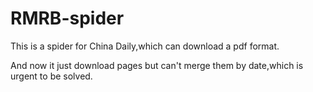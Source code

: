 # RMRB-spider
This is a spider for China Daily,which can download a pdf format.

And now it just download pages but can't merge them by date,which is urgent to be solved.
